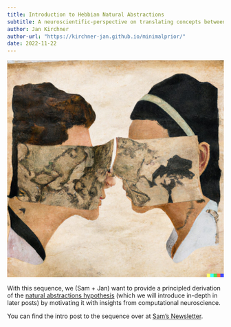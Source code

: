 ```yaml
---
title: Introduction to Hebbian Natural Abstractions
subtitle: A neuroscientific-perspective on translating concepts between world-models as a way of solving value-learning.
author: Jan Kirchner
author-url: "https://kirchner-jan.github.io/minimalprior/"
date: 2022-11-22
---
```



![](../../images/https3A2F2Fbucketeer-e05bbc84-baa3-437e-9518-adb32_246.png)

With this sequence, we (Sam + Jan) want to provide a principled derivation of the [natural abstractions hypothesis](https://www.alignmentforum.org/posts/Nwgdq6kHke5LY692J/alignment-by-default#Unsupervised__Natural_Abstractions) (which we will introduce in-depth in later posts) by motivating it with insights from computational neuroscience.

You can find the intro post to the sequence over at [Sam’s Newsletter](https://snellessen.substack.com/p/introduction-to-hebbian-natural-abstractions).
